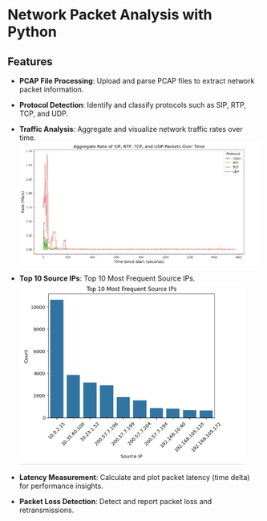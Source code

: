 # Network Packet Analysis with Python

## Features

- **PCAP File Processing**: Upload and parse PCAP files to extract network packet information.

- **Protocol Detection**: Identify and classify protocols such as SIP, RTP, TCP, and UDP.

- **Traffic Analysis**: Aggregate and visualize network traffic rates over time.
  ![Traffic Analysis](https://github.com/Salahbendary/Network-Packet-Analysis-with-Python/blob/main/Aggregate%20Rate%20of%20SIP%2C%20RTP%2C%20TCP%2C%20and%20UDP%20Packets%20Over%20Time.png)

- **Top 10 Source IPs**: Top 10 Most Frequent Source IPs.
  ![Top 10 Source IPs](https://github.com/Salahbendary/Network-Packet-Analysis-with-Python/blob/main/Top%2010%20Most%20Frequent%20Source%20IPs.png)

- **Latency Measurement**: Calculate and plot packet latency (time delta) for performance insights.

- **Packet Loss Detection**: Detect and report packet loss and retransmissions.

